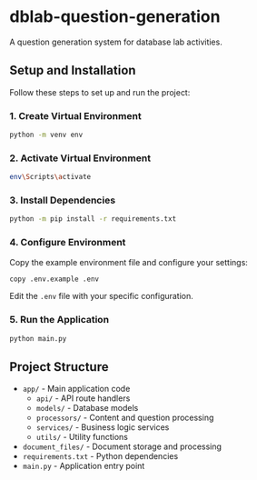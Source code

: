 # dblab-question-generation

A question generation system for database lab activities.

## Setup and Installation

Follow these steps to set up and run the project:

### 1. Create Virtual Environment
```bash
python -m venv env
```

### 2. Activate Virtual Environment
```bash
env\Scripts\activate
```

### 3. Install Dependencies
```bash
python -m pip install -r requirements.txt
```

### 4. Configure Environment
Copy the example environment file and configure your settings:
```bash
copy .env.example .env
```
Edit the `.env` file with your specific configuration.

### 5. Run the Application
```bash
python main.py
```

## Project Structure

- `app/` - Main application code
  - `api/` - API route handlers
  - `models/` - Database models
  - `processors/` - Content and question processing
  - `services/` - Business logic services
  - `utils/` - Utility functions
- `document_files/` - Document storage and processing
- `requirements.txt` - Python dependencies
- `main.py` - Application entry point

